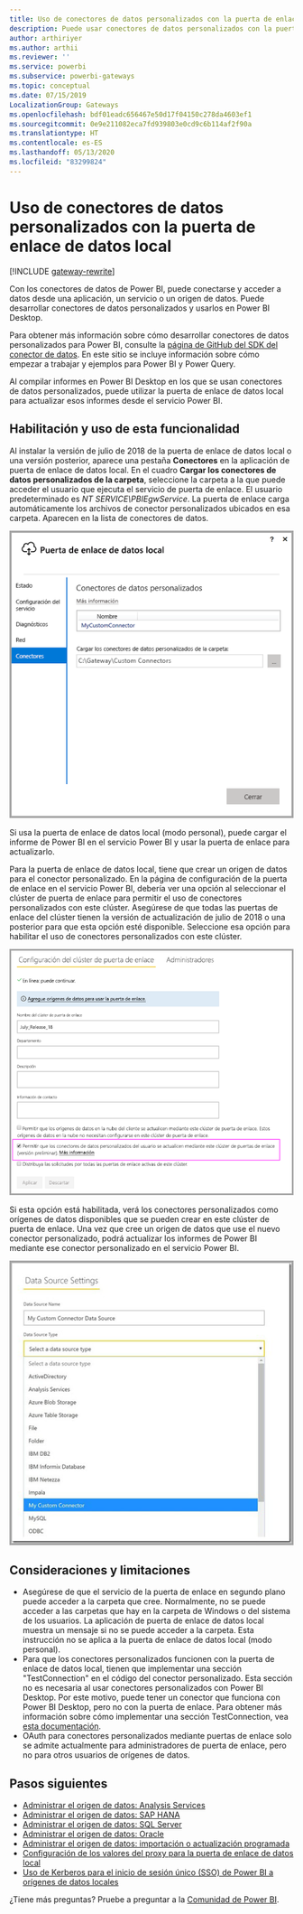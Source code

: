 ```yaml
---
title: Uso de conectores de datos personalizados con la puerta de enlace de datos local
description: Puede usar conectores de datos personalizados con la puerta de enlace de datos local.
author: arthiriyer
ms.author: arthii
ms.reviewer: ''
ms.service: powerbi
ms.subservice: powerbi-gateways
ms.topic: conceptual
ms.date: 07/15/2019
LocalizationGroup: Gateways
ms.openlocfilehash: bdf01eadc656467e50d17f04150c278da4603ef1
ms.sourcegitcommit: 0e9e211082eca7fd939803e0cd9c6b114af2f90a
ms.translationtype: HT
ms.contentlocale: es-ES
ms.lasthandoff: 05/13/2020
ms.locfileid: "83299824"
---
```

# <a name="use-custom-data-connectors-with-the-on-premises-data-gateway"></a>Uso de conectores de datos personalizados con la puerta de enlace de datos local

[!INCLUDE [gateway-rewrite](../includes/gateway-rewrite.md)]

Con los conectores de datos de Power BI, puede conectarse y acceder a datos desde una aplicación, un servicio o un origen de datos. Puede desarrollar conectores de datos personalizados y usarlos en Power BI Desktop.

Para obtener más información sobre cómo desarrollar conectores de datos personalizados para Power BI, consulte la [página de GitHub del SDK del conector de datos](https://aka.ms/dataconnectors). En este sitio se incluye información sobre cómo empezar a trabajar y ejemplos para Power BI y Power Query.

Al compilar informes en Power BI Desktop en los que se usan conectores de datos personalizados, puede utilizar la puerta de enlace de datos local para actualizar esos informes desde el servicio Power BI.

## <a name="enable-and-use-this-capability"></a>Habilitación y uso de esta funcionalidad

Al instalar la versión de julio de 2018 de la puerta de enlace de datos local o una versión posterior, aparece una pestaña **Conectores** en la aplicación de puerta de enlace de datos local. En el cuadro **Cargar los conectores de datos personalizados de la carpeta**, seleccione la carpeta a la que puede acceder el usuario que ejecuta el servicio de puerta de enlace. El usuario predeterminado es *NT SERVICE\PBIEgwService*. La puerta de enlace carga automáticamente los archivos de conector personalizados ubicados en esa carpeta. Aparecen en la lista de conectores de datos.

![Conectores de datos personalizados](media/service-gateway-custom-connectors/gateway-onprem-customconnector1.png)

Si usa la puerta de enlace de datos local (modo personal), puede cargar el informe de Power BI en el servicio Power BI y usar la puerta de enlace para actualizarlo.

Para la puerta de enlace de datos local, tiene que crear un origen de datos para el conector personalizado. En la página de configuración de la puerta de enlace en el servicio Power BI, debería ver una opción al seleccionar el clúster de puerta de enlace para permitir el uso de conectores personalizados con este clúster. Asegúrese de que todas las puertas de enlace del clúster tienen la versión de actualización de julio de 2018 o una posterior para que esta opción esté disponible. Seleccione esa opción para habilitar el uso de conectores personalizados con este clúster.

![Página Configuración del clúster de puerta de enlace](media/service-gateway-custom-connectors/gateway-onprem-customconnector2.png)

Si esta opción está habilitada, verá los conectores personalizados como orígenes de datos disponibles que se pueden crear en este clúster de puerta de enlace. Una vez que cree un origen de datos que use el nuevo conector personalizado, podrá actualizar los informes de Power BI mediante ese conector personalizado en el servicio Power BI.

![Página Configuración del origen de datos](media/service-gateway-custom-connectors/gateway-onprem-customconnector3.png)

## <a name="considerations-and-limitations"></a>Consideraciones y limitaciones

* Asegúrese de que el servicio de la puerta de enlace en segundo plano puede acceder a la carpeta que cree. Normalmente, no se puede acceder a las carpetas que hay en la carpeta de Windows o del sistema de los usuarios. La aplicación de puerta de enlace de datos local muestra un mensaje si no se puede acceder a la carpeta. Esta instrucción no se aplica a la puerta de enlace de datos local (modo personal).
* Para que los conectores personalizados funcionen con la puerta de enlace de datos local, tienen que implementar una sección "TestConnection" en el código del conector personalizado. Esta sección no es necesaria al usar conectores personalizados con Power BI Desktop. Por este motivo, puede tener un conector que funciona con Power BI Desktop, pero no con la puerta de enlace. Para obtener más información sobre cómo implementar una sección TestConnection, vea [esta documentación](https://github.com/Microsoft/DataConnectors/blob/master/docs/m-extensions.md#implementing-testconnection-for-gateway-support).
* OAuth para conectores personalizados mediante puertas de enlace solo se admite actualmente para administradores de puerta de enlace, pero no para otros usuarios de orígenes de datos.

## <a name="next-steps"></a>Pasos siguientes

* [Administrar el origen de datos: Analysis Services](service-gateway-enterprise-manage-ssas.md)  
* [Administrar el origen de datos: SAP HANA](service-gateway-enterprise-manage-sap.md)  
* [Administrar el origen de datos: SQL Server](service-gateway-enterprise-manage-sql.md)  
* [Administrar el origen de datos: Oracle](service-gateway-onprem-manage-oracle.md)  
* [Administrar el origen de datos: importación o actualización programada](service-gateway-enterprise-manage-scheduled-refresh.md)
* [Configuración de los valores del proxy para la puerta de enlace de datos local](/data-integration/gateway/service-gateway-proxy)
* [Uso de Kerberos para el inicio de sesión único (SSO) de Power BI a orígenes de datos locales](service-gateway-sso-kerberos.md)  

¿Tiene más preguntas? Pruebe a preguntar a la [Comunidad de Power BI](https://community.powerbi.com/).

